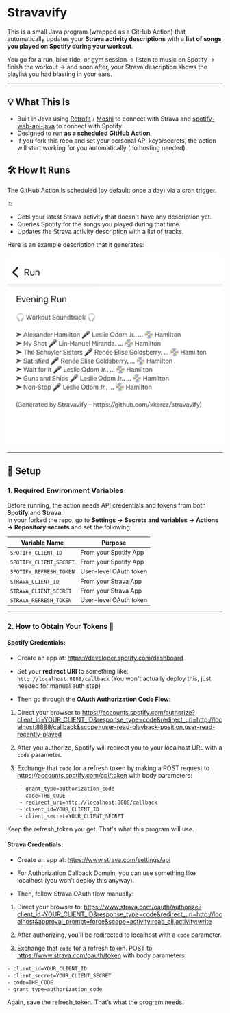 # Stravavify

This is a small Java program (wrapped as a GitHub Action) that automatically updates your
**Strava activity descriptions** with a **list of songs you played on Spotify during your workout**.

You go for a run, bike ride, or gym session → listen to music on Spotify → finish the workout → and soon after,
your Strava description shows the playlist you had blasting in your ears.

---

## 💡 What This Is

- Built in Java using [Retrofit](https://square.github.io/retrofit/) / [Moshi](https://github.com/square/moshi/) to
  connect with Strava
  and [spotify-web-api-java](https://github.com/spotify-web-api-java/spotify-web-api-java) to connect with Spotify
- Designed to run **as a scheduled GitHub Action**.
- If you fork this repo and set your personal API keys/secrets, the action will start working for you automatically (no
  hosting needed).

## 🛠️ How It Runs

The GitHub Action is scheduled (by default: once a day) via a cron trigger.

It:

* Gets your latest Strava activity that doesn't have any description yet.
* Queries Spotify for the songs you played during that time.
* Updates the Strava activity description with a list of tracks.

Here is an example description that it generates:

![Example description](example.jpg)

---

## 🚀 Setup

### 1. Required Environment Variables

Before running, the action needs API credentials and tokens from both **Spotify** and **Strava**.  
In your forked the repo, go to **Settings → Secrets and variables → Actions → Repository secrets** and set the
following:

| Variable Name           | Purpose                |
|-------------------------|------------------------|
| `SPOTIFY_CLIENT_ID`     | From your Spotify App  |
| `SPOTIFY_CLIENT_SECRET` | From your Spotify App  |
| `SPOTIFY_REFRESH_TOKEN` | User-level OAuth token |
| `STRAVA_CLIENT_ID`      | From your Strava App   |
| `STRAVA_CLIENT_SECRET`  | From your Strava App   |
| `STRAVA_REFRESH_TOKEN`  | User-level OAuth token |

---

### 2. How to Obtain Your Tokens 🔑

#### Spotify Credentials:

- Create an app at: https://developer.spotify.com/dashboard
- Set your **redirect URI** to something like:  
  `http://localhost:8888/callback` (You won't actually deploy this, just needed for manual auth step)

- Then go through the **OAuth Authorization Code Flow**:

1. Direct your browser to
   https://accounts.spotify.com/authorize?client_id=YOUR_CLIENT_ID&response_type=code&redirect_uri=http://localhost:8888/callback&scope=user-read-playback-position,user-read-recently-played

2. After you authorize, Spotify will redirect you to your localhost URL with a `code` parameter.

3. Exchange that `code` for a refresh token by making a POST request to https://accounts.spotify.com/api/token
   with body parameters:

```
    - grant_type=authorization_code
    - code=THE_CODE
    - redirect_uri=http://localhost:8888/callback
    - client_id=YOUR_CLIENT_ID
    - client_secret=YOUR_CLIENT_SECRET
```

Keep the refresh_token you get. That's what this program will use.

#### Strava Credentials:

- Create an app at: https://www.strava.com/settings/api

- For Authorization Callback Domain, you can use something like localhost (you won’t deploy this anyway).

- Then, follow Strava OAuth flow manually:

1. Direct your browser
   to: https://www.strava.com/oauth/authorize?client_id=YOUR_CLIENT_ID&response_type=code&redirect_uri=http://localhost&approval_prompt=force&scope=activity:read_all,activity:write

2. After authorizing, you'll be redirected to localhost with a `code` parameter.

3. Exchange that `code` for a refresh token.
   POST to https://www.strava.com/oauth/token with body parameters:

```
- client_id=YOUR_CLIENT_ID
- client_secret=YOUR_CLIENT_SECRET
- code=THE_CODE
- grant_type=authorization_code
```

Again, save the refresh_token. That’s what the program needs.